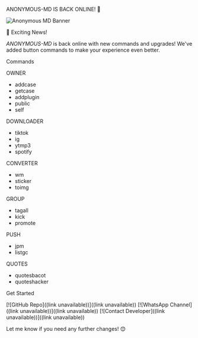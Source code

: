 ANONYMOUS-MD IS BACK ONLINE! 🚀

![Anonymous MD Banner]((https://files.catbox.moe/91n3vx.jpg))

🎉 Exciting News!

*ANONYMOUS-MD* is back online with new commands and upgrades! We've added button commands to make your experience even better.

Commands

OWNER
- addcase
- getcase
- addplugin
- public
- self

DOWNLOADER
- tiktok
- ig
- ytmp3
- spotify

CONVERTER
- wm
- sticker
- toimg

GROUP
- tagall
- kick
- promote

PUSH
- jpm
- listgc

QUOTES
- quotesbacot
- quoteshacker

Get Started

[![GitHub Repo]((link unavailable))]((link unavailable))
[![WhatsApp Channel]((link unavailable))]((link unavailable))
[![Contact Developer]((link unavailable))]((link unavailable))

Let me know if you need any further changes! 😊
